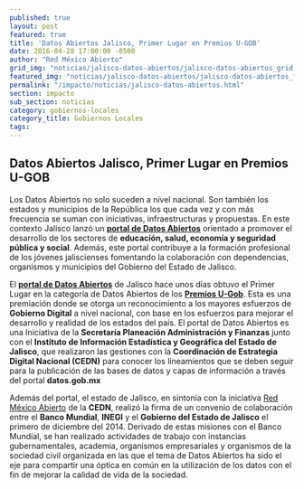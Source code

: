 ```yaml
---
published: true
layout: post
featured: true
title: 'Datos Abiertos Jalisco, Primer Lugar en Premios U-GOB'
date: 2016-04-28 17:00:00 -0500
author: "Red México Abierto"
grid_img: "noticias/jalisco-datos-abiertos/jalisco-datos-abiertos_grid.png"
featured_img: "noticias/jalisco-datos-abiertos/jalisco-datos-abiertos_featured.png"
permalink: "/impacto/noticias/jalisco-datos-abiertos.html"
section: impacto
sub_section: noticias
category: gobiernos-locales
category_title: Gobiernos Locales
tags:
---
```


**Datos Abiertos Jalisco, Primer Lugar en Premios U-GOB**
---------------------------------------------------------

Los Datos Abiertos no solo suceden a nivel nacional. Son también los estados y municipios de la República los que cada vez y con más frecuencia se suman con iniciativas, infraestructuras y propuestas. En este contexto Jalisco lanzó un **[portal de Datos Abiertos](https://datos.jalisco.gob.mx/)** orientado a promover el desarrollo de los sectores de **educación, salud, economía y seguridad pública y social**. Además, este portal contribuye a la formación profesional de los jóvenes jaliscienses fomentando la colaboración con dependencias, organismos y municipios del Gobierno del Estado de Jalisco.

El **[portal de Datos Abiertos](https://datos.jalisco.gob.mx/)** de Jalisco hace unos días obtuvo el Primer Lugar en la categoría de Datos Abiertos de los **[Premios U-Gob](http://www.u-gob.com/resultados-de-los-premios-al-gobierno-digital-u-gob-2015/)**. Esta es una premiación donde se otorga un reconocimiento a los mayores esfuerzos de **Gobierno Digital** a nivel nacional, con base en los esfuerzos para mejorar el desarrollo y realidad de los estados del país. El portal de Datos Abiertos es una Iniciativa  de la **Secretaría Planeación  Administración  y Finanzas** junto con el **Instituto de Información Estadística y Geográfica del Estado de Jalisco**, que realizaron las gestiones con la **Coordinación de Estrategia Digital Nacional (CEDN)** para conocer los lineamientos que se deben seguir para la publicación de las bases de datos y capas de información a través del portal **datos.gob.mx**

Además del portal, el estado de Jalisco, en sintonía con la iniciativa [Red México Abierto](http://mxabierto.org/) de la **CEDN**, realizó la firma de un convenio de colaboración entre el **Banco Mundial**, **INEGI** y el **Gobierno del Estado de Jalisco** el primero de diciembre del 2014. Derivado de estas misiones con el Banco Mundial, se han realizado actividades de trabajo con instancias gubernamentales, academia, organismos empresariales y organismos de la sociedad civil organizada en las que el tema de Datos Abiertos ha sido el eje para compartir una óptica en común en la utilización de los datos con el fin de mejorar la calidad de vida de la sociedad.
